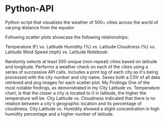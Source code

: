 # Python-API
Python script that visualizes the weather of 500+ cities across the world of varying distance from the equator

Following scatter plots showcase the following relationships:

Temperature (F) vs. Latitude
Humidity (%) vs. Latitude
Cloudiness (%) vs. Latitude
Wind Speed (mph) vs. Latitude
Notebook:

Randomly selects at least 500 unique (non-repeat) cities based on latitude and longitude.
Performs a weather check on each of the cities using a series of successive API calls.
Includes a print log of each city as it's being processed with the city number and city name.
Saves both a CSV of all data retrieved and png images for each scatter plot.
My Findings
One of the most notable findings, as demonstrated in my City Latitude vs. Temperature chart, is that the closer a city is located to 0 in latitude, the higher the temperature will be.
City Latitude vs. Cloudiness indicated that there is no relation between a city's geographic location and its percentage of cloudiness.
City Latitude vs. Humidity showed a slight concentration in high humidity percentage and a higher number of latitude.
